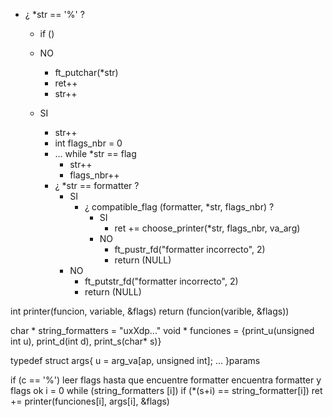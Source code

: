 - ¿ *str == '%' ?
	- if ()
	- NO
		- ft_putchar(*str)
		- ret++
		- str++
		
	- SI
		- str++
		- int flags_nbr = 0
		- ... while *str == flag
			- str++
			- flags_nbr++
		- ¿ *str == formatter ?
			- SI
				- ¿ compatible_flag (formatter, *str, flags_nbr) ?
					- SI
						- ret += choose_printer(*str, flags_nbr, va_arg)
					- NO
						- ft_pustr_fd("formatter incorrecto", 2)
						- return (NULL)
			- NO
				- ft_putstr_fd("formatter incorrecto", 2)
				- return (NULL)


int printer(funcion, variable, &flags)
	return (funcion(varible, &flags))

char *	string_formatters = "uxXdp..."
void *	funciones = {print_u(unsigned int u), print_d(int d), print_s(char* s)}

typedef struct args{
	u = arg_va[ap, unsigned int];
	...
}params

if (c == '%')
	leer flags
		hasta que encuentre formatter
	encuentra formatter y flags ok
	i = 0
	while (string_formatters [i])
		if (*(s+i) == string_formatter[i])
			ret += printer(funciones[i], args[i], &flags) 